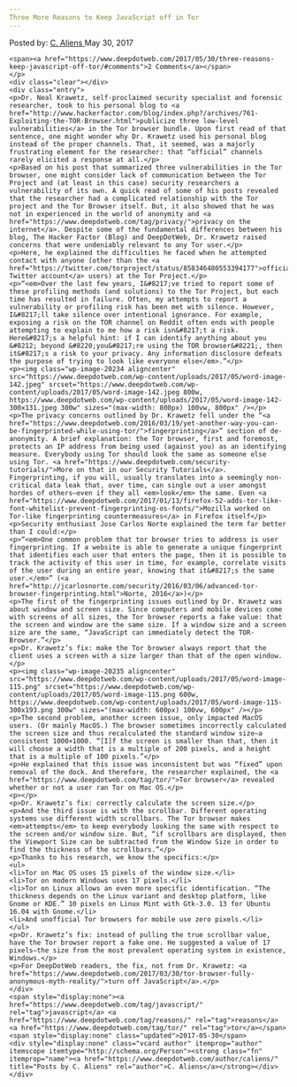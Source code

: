 ```yaml
---
Three More Reasons to Keep JavaScript off in Tor
---
```

<article class="post-listing post-20226 post type-post status-publish format-standard has-post-thumbnail hentry category-deepdot-news tag-javascript tag-reasons tag-tor">
    <div class="post-inner">
        <span>Posted by: <a href="https://www.deepdotweb.com/author/caliens/" title="">C. Aliens </a></span>
    <span>May 30, 2017</span>
    
    <span><a href="https://www.deepdotweb.com/2017/05/30/three-reasons-keep-javascript-off-tor/#comments">2 Comments</a></span>
    </p>
    <div class="clear"></div>
    <div class="entry">
    <p>Dr. Neal Krawetz, self-proclaimed security specialist and forensic researcher, took to his personal blog to <a href="http://www.hackerfactor.com/blog/index.php?/archives/761-Exploiting-the-TOR-Browser.html">publicize three low-level vulnerabilities</a> in the Tor browser bundle. Upon first read of that sentence, one might wonder why Dr. Krawetz used his personal blog instead of the proper channels. That, it seemed, was a majorly frustrating element for the researcher: that “official” channels rarely elicited a response at all.</p>
    <p>Based on his post that summarized three vulnerabilities in the Tor browser, one might consider lack of communication between the Tor Project and (at least in this case) security researchers a vulnerability of its own. A quick read of some of his posts revealed that the researcher had a complicated relationship with the Tor project and the Tor Browser itself. But, it also showed that he was not in experienced in the world of anonymity and <a href="https://www.deepdotweb.com/tag/privacy/">privacy on the internet</a>. Despite some of the fundamental differences between his blog, The Hacker Factor (Blog) and DeepDotWeb, Dr. Krawetz raised concerns that were undeniably relevant to any Tor user.</p>
    <p>Here, he explained the difficulties he faced when he attempted contact with anyone (other than the <a href="https://twitter.com/torproject/status/858346480553394177">official Twitter account</a> users) at the Tor Project.</p>
    <p>“<em>Over the last few years, I&#8217;ve tried to report some of these profiling methods (and solutions) to the Tor Project, but each time has resulted in failure. Often, my attempts to report a vulnerability or profiling risk has been met with silence. However, I&#8217;ll take silence over intentional ignorance. For example, exposing a risk on the TOR channel on Reddit often ends with people attempting to explain to me how a risk isn&#8217;t a risk. Here&#8217;s a helpful hint: if I can identify anything about you &#8212; beyond &#8220;you&#8217;re using the TOR browser&#8221;, then it&#8217;s a risk to your privacy. Any information disclosure defeats the purpose of trying to look like everyone else</em>.”</p>
    <p><img class="wp-image-20234 aligncenter" src="https://www.deepdotweb.com/wp-content/uploads/2017/05/word-image-142.jpeg" srcset="https://www.deepdotweb.com/wp-content/uploads/2017/05/word-image-142.jpeg 800w, https://www.deepdotweb.com/wp-content/uploads/2017/05/word-image-142-300x131.jpeg 300w" sizes="(max-width: 800px) 100vw, 800px" /></p>
    <p>The privacy concerns outlined by Dr. Krawetz fell under the “<a href="https://www.deepdotweb.com/2016/03/19/yet-another-way-you-can-be-fingerprinted-while-using-tor/">fingerprinting</a>” section of de-anonymity. A brief explanation: the Tor browser, first and foremost, protects an IP address from being used (against you) as an identifying measure. Everybody using Tor should look the same as someone else using Tor. <a href="https://www.deepdotweb.com/security-tutorials/">More on that in our Security Tutorials</a>. Fingerprinting, if you will, usually translates into a seemingly non-critical data leak that, over time, can single out a user amongst hordes of others—even if they all <em>look</em> the same. Even <a href="https://www.deepdotweb.com/2017/01/13/firefox-52-adds-tor-like-font-whitelist-prevent-fingerprinting-os-fonts/">Mozilla worked on Tor-like fingerprinting countermeasures</a> in Firefox itself</p>
    <p>Security enthusiast Jose Carlos Norte explained the term far better than I could:</p>
    <p>“<em>One common problem that tor browser tries to address is user fingerprinting. If a website is able to generate a unique fingerprint that identifies each user that enters the page, then it is possible to track the activity of this user in time, for example, correlate visits of the user during an entire year, knowing that it&#8217;s the same user.</em>” (<a href="http://jcarlosnorte.com/security/2016/03/06/advanced-tor-browser-fingerprinting.html">Norte, 2016</a>)</p>
    <p>The first of the fingerprinting issues outlined by Dr. Krawetz was about window and screen size. Since computers and mobile devices come with screens of all sizes, the Tor browser reports a fake value: that the screen and window are the same size. If a window size and a screen size are the same, “JavaScript can immediately detect the TOR-Browser.”</p>
    <p>Dr. Krawetz’s fix: make the Tor browser always report that the client uses a screen with a size larger than that of the open window.</p>
    <p><img class="wp-image-20235 aligncenter" src="https://www.deepdotweb.com/wp-content/uploads/2017/05/word-image-115.png" srcset="https://www.deepdotweb.com/wp-content/uploads/2017/05/word-image-115.png 600w, https://www.deepdotweb.com/wp-content/uploads/2017/05/word-image-115-300x193.png 300w" sizes="(max-width: 600px) 100vw, 600px" /></p>
    <p>The second problem, another screen issue, only impacted MacOS users. (Or mainly MacOS.) The browser sometimes incorrectly calculated the screen size and thus recalculated the standard window size—a consistent 1000×1000. “[I]f the screen is smaller than that, then it will choose a width that is a multiple of 200 pixels, and a height that is a multiple of 100 pixels.”</p>
    <p>He explained that this issue was inconsistent but was “fixed” upon removal of the dock. And therefore, the researcher explained, the <a href="https://www.deepdotweb.com/tag/tor/">Tor browser</a> revealed whether or not a user ran Tor on Mac OS.</p>
    <p>​</p>
    <p>Dr. Krawetz’s fix: correctly calculate the screen size.</p>
    <p>And the third issue is with the scrollbar. Different operating systems use different width scrollbars. The Tor browser makes <em>attempts</em> to keep everybody looking the same with respect to the screen and/or window size. But, “if scrollbars are displayed, then the Viewport Size can be subtracted from the Window Size in order to find the thickness of the scrollbars.”</p>
    <p>Thanks to his research, we know the specifics:</p>
    <ul>
    <li>Tor on Mac OS uses 15 pixels of the window size.</li>
    <li>Tor on modern Windows uses 17 pixels.</li>
    <li>Tor on Linux allows an even more specific identification. “The thickness depends on the Linux variant and desktop platform, like Gnome or KDE.” 10 pixels on Linux Mint with Gtk-3.0. 13 for Ubuntu 16.04 with Gnome.</li>
    <li>And unofficial Tor browsers for mobile use zero pixels.</li>
    </ul>
    <p>Dr. Krawetz’s fix: instead of pulling the true scrollbar value, have the Tor browser report a fake one. He suggested a value of 17 pixels—the size from the most prevalent operating system in existence, Windows.</p>
    <p>For DeepDotWeb readers, the fix, not from Dr. Krawetz: <a href="https://www.deepdotweb.com/2017/03/30/tor-browser-fully-anonymous-myth-reality/">turn off JavaScript</a>.</p>
    </div>
    <span style="display:none"><a href="https://www.deepdotweb.com/tag/javascript/" rel="tag">javascript</a> <a href="https://www.deepdotweb.com/tag/reasons/" rel="tag">reasons</a> <a href="https://www.deepdotweb.com/tag/tor/" rel="tag">tor</a></span> <span style="display:none" class="updated">2017-05-30</span>
    <div style="display:none" class="vcard author" itemprop="author" itemscope itemtype="http://schema.org/Person"><strong class="fn" itemprop="name"><a href="https://www.deepdotweb.com/author/caliens/" title="Posts by C. Aliens" rel="author">C. Aliens</a></strong></div>
    </div>
</article>

